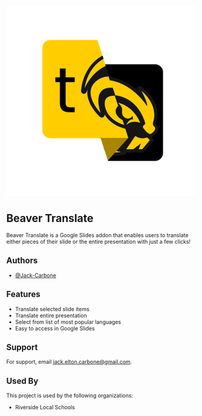 
![alt text](https://github.com/Jack-Carbone/Beaver-Translate/blob/main/content/Logo_Full.png?raw=true)


# Beaver Translate

Beaver Translate is a Google Slides addon that enables users to translate either pieces of their slide or the entire presentation with just a few clicks!

## Authors

- [@Jack-Carbone](https://www.github.com/Jack-Carbone)


## Features

- Translate selected slide items
- Translate entire presentation
- Select from list of most popular languages
- Easy to access in Google Slides


## Support

For support, email jack.elton.carbone@gmail.com.


## Used By

This project is used by the following organizations:

- Riverside Local Schools

